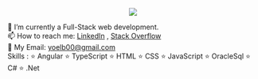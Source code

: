 
<p align="center">
  <img  src="https://i.imgur.com/ce11eFC.jpg">
</p>
   
        
        
             
🌱 I’m currently a Full-Stack web development.   
📫 How to reach me: [LinkedIn](https://www.linkedin.com/in/yoelborochov/) , [Stack Overflow](https://stackoverflow.com/users/13568382/yoelb00)   
💬 My Email: yoelb00@gmail.com   
Skills : ⭐️ Angular ⭐️ TypeScript ⭐️ HTML ⭐️ CSS  ⭐️ JavaScript ⭐️ OracleSql ⭐️ C# ⭐️ .Net   
